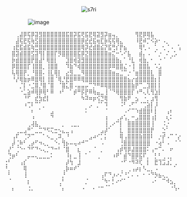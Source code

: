 

ㅤㅤㅤㅤㅤㅤㅤㅤㅤㅤㅤㅤㅤㅤㅤㅤ<img src="https://komarev.com/ghpvc/?username=s7ri&label=✧&color=000000&style=flat" alt="s7ri" />

ㅤㅤㅤㅤㅤ![image](https://github.com/user-attachments/assets/8e4ca2e6-3a1a-4aba-8f1a-f1d6957b5c8b)


⠀⠀⠀⢀⣼⡿⢯⡿⣽⣻⣿⣿⣿⣿⣿⣿⣯⣿⡽⣯⢟⣯⣟⢿⣽⣻⡽⣶⢤⡀⠀⠀⠀⠀⢻⣟⡿⢿⣧⠀⠀⠀⠀⠀⠀⠀
⠀⠀⠀⣼⢯⣟⢯⢷⣫⣿⣿⣿⣿⣿⣿⣿⣿⣿⣿⣿⡿⣞⣞⣯⢶⣏⡷⢯⢯⢿⣄⠀⠀⠀⠸⣟⠾⡉⠪⡵⠂⠠⡀⠀⠀⠀
⠀⠀⢰⣟⣯⣾⣯⢷⣛⣿⣿⣿⣿⣿⣿⣿⣿⣿⣿⣿⢿⡽⣞⣾⣿⣮⡝⣯⢛⡎⡟⣦⠀⠀⠀⢿⢃⠠⠀⢁⠀⢂⠈⠠⠀⢡
⠀⠀⣿⣽⣾⣿⣿⣫⣽⢻⡇⣿⣿⡏⡻⣿⣿⣿⣿⣯⡿⣝⣿⣿⣿⣿⣿⣶⣍⠒⠡⠊⣧⠀⠀⣾⡄⠠⠀⠁⡐⠀⠌⢀⡡⠀
⠀⠀⡷⣾⣿⣿⣿⡟⣿⣼⠃⢿⣿⡇⠀⠀⣹⣿⢾⣽⣻⣿⣿⣿⣿⣿⣿⣿⣿⣷⡄⠁⠘⣇⠀⢾⣷⡀⠂⠀⠐⠈⠀⠁⠀⠀
⠀⠀⡿⣿⣿⣿⡏⢸⣿⣿⡀⢸⣿⣿⠀⠀⠹⣷⠙⢾⣿⣿⣿⣿⣿⣿⣿⡿⠿⣿⣿⣌⠐⢸⠀⣿⣿⣧⠀⠡⣡⠀⠀⠀⠀⠀
⠀⠀⢧⢿⣿⡟⡀⠘⣿⣿⠄⢸⣇⢿⡇⠀⣔⣻⣀⣀⠻⣿⣿⣿⣿⣿⣿⣿⣶⣤⣈⠉⡐⠈⣶⣿⣿⣿⣇⠀⣿⠀⠀⠀⠀⠀
⠀⠀⠘⡜⢿⣷⡶⠿⣿⢿⡇⢸⣿⠈⢿⡘⣟⣿⠿⠿⢿⣿⣿⣿⣿⣿⣿⣿⣿⣿⣿⣿⣦⡔⣾⣿⣿⣿⣿⡆⡇⠀⠀⠀⠀⠀
⠀⠀⠀⠀⡈⡇⠐⣈⣿⡘⣿⠈⣿⠀⠈⣿⣅⣿⠠⣤⣤⡤⠉⡙⠛⠿⢿⣿⣿⣿⣿⣿⣿⣷⡟⠉⣀⣹⣿⡇⡇⠀⠀⠀⠀⠀
⠀⠀⠀⠀⠐⣁⣵⠾⢿⡿⢿⠃⠿⠀⠰⠃⠀⠁⡾⠛⡯⡟⠿⢷⣤⣀⢸⠈⠙⢿⣿⣿⣿⡏⠰⠛⢄⢇⢻⣱⡇⠀⠀⠀⠀⠀
⠀⠀⠀⠀⠀⠘⠋⠀⣞⣳⣞⡇⠀⠀⠀⠀⠀⠀⠀⠀⠳⠽⠶⡶⢪⣙⢿⠀⠀⠀⢻⣷⠟⠀⣢⠀⠐⡀⣰⢻⠀⠀⠀⠀⠀⠀
⠀⠀⠀⠀⠀⠰⢉⠇⠉⠁⡀⠀⠀⠀⠀⠀⠀⠀⠀⠀⠀⠀⡠⠀⡈⠁⠹⠀⠀⠀⠨⠃⠠⠋⠁⠈⢉⣵⡇⡸⠀⠀⠀⠀⠀⠀
⠀⠀⠀⠀⠀⠀⠀⠆⠀⠁⠀⠀⣠⠀⠀⠀⠀⠀⠀⠀⠀⠅⠀⠀⠀⠀⠈⠀⠀⠀⠀⠠⠊⠉⠱⣾⣿⣿⠇⡇⠀⠀⢠⠆⠀⠀
⠀⠀⠀⠀⠀⠀⠀⠰⠀⠀⠀⠀⠙⠀⠀⠀⠀⠀⠀⠀⠀⠀⠀⠀⠀⠀⢰⠀⠀⢀⡴⢡⡀⠒⣠⣿⣿⣿⢰⡇⠀⠀⢆⠅⠀⠀
⠀⠀⠀⠀⠀⠀⢀⢼⣧⡀⠀⠀⠀⠀⠀⡀⠀⢀⣀⡀⠀⠀⠀⠀⠀⠀⢸⢀⠔⠉⡇⠀⣿⣿⣿⣿⣿⣿⢸⠀⠀⠨⡐⠀⠀⠀
⠀⠀⠀⢀⣀⣠⠛⠁⣀⣉⠙⠫⢍⣒⠢⣄⣀⢠⠀⠀⠀⠀⠀⠀⠀⣠⡼⠁⠀⠀⣇⠀⣿⣿⣿⣿⣿⣿⡟⠀⠀⣑⠁⠀⠀⠀
⠀⠀⢠⠏⠀⢈⠝⠉⠀⠀⠁⠢⣀⢀⠽⡀⠘⠀⠀⠀⠀⠀⣠⠴⠊⡁⡅⠀⠀⠀⢿⢠⣿⣿⣿⣷⣿⣿⠇⠀⡐⡞⠠⠉⠈⡔
⠀⠀⡼⢈⠷⠃⢀⡴⠋⠲⢄⡀⠀⠑⠄⢻⡦⠤⢤⠴⠚⠉⠀⠀⠀⠠⠀⠀⠀⠀⢘⣿⣿⣿⣿⣿⣿⣿⠀⠐⢴⠃⠠⠀⠈⠈
⠀⡜⠁⢈⠑⠂⠙⠋⠙⠢⢄⡈⠙⠒⠃⠈⣿⠀⠀⣆⠀⠀⡀⠈⠀⡀⠀⠀⠀⢠⡾⢻⡿⣼⣿⣿⣿⠅⢠⠒⠉⠄⠀⠖⠀⠀
⠀⢙⡶⠃⠀⠀⡤⠤⢄⣀⣀⣀⠅⠀⠀⠀⠸⡆⣀⢸⠀⠁⠀⠀⢀⠀⠀⠀⠰⠟⠁⣾⠙⣿⡿⣯⠏⡀⠀⡃⠃⢀⢀⡀⠀⠀
⢐⠃⠀⠀⢠⡎⠀⠀⠀⠀⠀⠀⠀⠀⠀⠀⡼⢳⠀⣸⠀⠀⠀⠀⠀⠀⠀⠀⠀⠀⠐⠋⠐⠻⠽⢏⠀⡇⠀⣟⢹⣩⣰⡁⢀⠀
⠘⡀⠀⠀⠀⢿⠀⠀⠀⠀⠀⠀⠀⠀⠀⢀⡷⠶⠞⠁⠀⠀⠀⠀⠀⠀⠀⠀⠀⠀⢀⠀⢀⢠⡴⡆⠣⣀⡀⠠⠀⠀⠀⠀⠁⠀
⠀⠃⠀⠀⠀⢸⠀⠀⠀⠀⠀⠀⠀⠀⠀⡘⠀⠀⠀⠀⠀⠀⠀⠀⠀⢠⠏⠙⡰⠔⠌⠘⡁⠄⠠⠀⠂⠐⠙⡳⣦⢄⡀⠀⠀⠀
⠀⠈⠀⠀⠀⠀⡆⠀⠀⠀⠀⠀⠀⠀⢀⠃⠀⠀⠀⠀⠀⡈⠀⠀⠀⠈⠳⠂⡃⠔⠊⠁⠀⠀⠀⠀⠀⠀⠠⠂⠀⠉⠺⣢⡀⠀
⠀⠀⡄⠀⠀⠀⢐⡀⠀⠀⠀⠀⠀⠀⠈⡄⠀⠀⠀⠀⠠⠀⠀⠄⠐⠒⠈⠁⠀⠀⠀⠀⠀⠀⠀⠀⠀⠀⠀⠀⠀⠀⠀⠐⢣⠄


<!--
**s7ri/s7ri** is a ✨ _special_ ✨ repository because its `README.md` (this file) appears on your GitHub profile.

Here are some ideas to get you started:

- 🔭 I’m currently working on ...
- 🌱 I’m currently learning ...
- 👯 I’m looking to collaborate on ...
- 🤔 I’m looking for help with ...
- 💬 Ask me about ...
- 📫 How to reach me: ...
- 😄 Pronouns: ...
- ⚡ Fun fact: ...
-->
